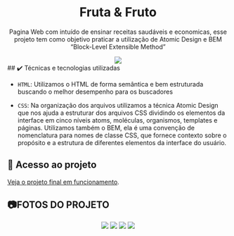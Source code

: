 <h1 align="center">Fruta & Fruto</h1>
<p align="center"> Pagina Web com intuído de ensinar receitas saudáveis e economicas, esse projeto tem como objetivo praticar a utilização de Atomic Design e BEM “Block-Level Extensible Method” </p>
<div align="center">
<img src="https://github.com/Luis-Emanuel/Fruta-Fruto/blob/main/assets/img/chrome-capture-2023-3-28.gif"  />
</div>
## ✔️ Técnicas e tecnologias utilizadas

- `HTML`: Utilizamos o HTML de forma semântica e bem estruturada buscando o melhor desempenho para os buscadores 

- `CSS`: Na organização dos arquivos utilizamos a técnica Atomic Design que nos ajuda a estruturar dos arquivos CSS dividindo os elementos da interface em cinco níveis atoms, moléculas, organismos, templates e páginas.
Utilizamos também o BEM, ela é uma convenção de nomenclatura para nomes de classe CSS, que fornece contexto sobre o propósito e a estrutura de diferentes elementos da interface do usuário.  

## 📁 Acesso ao projeto
[Veja o projeto final em funcionamento]( https://luis-emanuel.github.io/Fruta-Fruto/).
## 📷FOTOS DO PROJETO
<div align="center">
<img src="https://user-images.githubusercontent.com/43679743/235264883-14b929c8-45a8-4bbd-be88-4963416ebe23.png" />
<img src="https://user-images.githubusercontent.com/43679743/235266198-49e90af8-e2bf-4897-8b69-ee12fde77888.jpeg" />
<img src="https://user-images.githubusercontent.com/43679743/235266200-710231ea-0e65-4256-ac1f-23a04cb1987b.jpeg" />
<img src="https://user-images.githubusercontent.com/43679743/235266202-2328e151-f9d7-4bf5-b10a-a722be9e1432.jpeg" />
</div>
